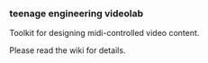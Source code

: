### teenage engineering videolab

Toolkit for designing midi-controlled video content.

Please read the wiki for details.
